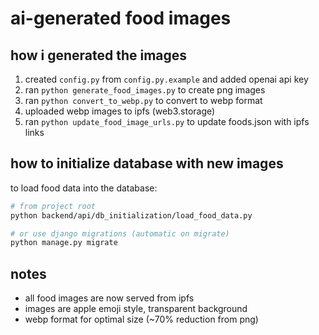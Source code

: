 # ai-generated food images

## how i generated the images

1. created `config.py` from `config.py.example` and added openai api key
2. ran `python generate_food_images.py` to create png images
3. ran `python convert_to_webp.py` to convert to webp format
4. uploaded webp images to ipfs (web3.storage)
5. ran `python update_food_image_urls.py` to update foods.json with ipfs links

## how to initialize database with new images

to load food data into the database:

```bash
# from project root
python backend/api/db_initialization/load_food_data.py

# or use django migrations (automatic on migrate)
python manage.py migrate
```

## notes

- all food images are now served from ipfs
- images are apple emoji style, transparent background
- webp format for optimal size (~70% reduction from png)

